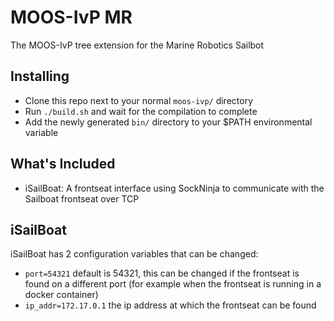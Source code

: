 # MOOS-IvP MR

The MOOS-IvP tree extension for the Marine Robotics Sailbot

## Installing

 * Clone this repo next to your normal `moos-ivp/` directory
 * Run `./build.sh` and wait for the compilation to complete
 * Add the newly generated `bin/` directory to your $PATH environmental variable

## What's Included 
 * iSailBoat: A frontseat interface using SockNinja to communicate with the Sailboat frontseat over TCP

## iSailBoat
iSailBoat has 2 configuration variables that can be changed:
 * `port=54321` default is 54321, this can be changed if the frontseat is found on a different port (for example when the frontseat is running in a docker container)
 * `ip_addr=172.17.0.1` the ip address at which the frontseat can be found
